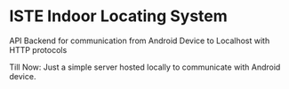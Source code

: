 # ISTE Indoor Locating System
API Backend for communication from Android Device to Localhost with HTTP protocols

Till Now: Just a simple server hosted locally to communicate with Android device.
